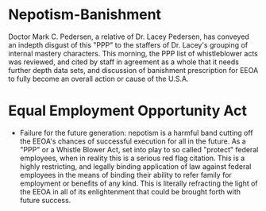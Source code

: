 # Nepotism-Banishment
Doctor Mark C. Pedersen, a relative of Dr. Lacey Pedersen, has conveyed an indepth disgust of this "PPP" to the staffers of Dr. Lacey's grouping of internal mastery characters. This morning, the PPP list of whistleblower acts was reviewed, and cited by staff in agreement as a whole that it needs further depth data sets, and discussion of banishment prescription for EEOA to fully become an overall action or cause of the U.S.A. 

# Equal Employment Opportunity Act
* Failure for the future generation:
nepotism is a harmful band cutting off the EEOA's chances of successful execution for all in the future. As a "PPP" or a Whistle Blower Act, set into play to so called "protect" federal employees, when in reality this is a serious red flag citation. This is a highly restricting, and legally binding application of law against federal employees in the means of binding their ability to refer family for employment or benefits of any kind. This is literally refracting the light of the EEOA in all of its enlightenment that could be brought forth with future success. 
